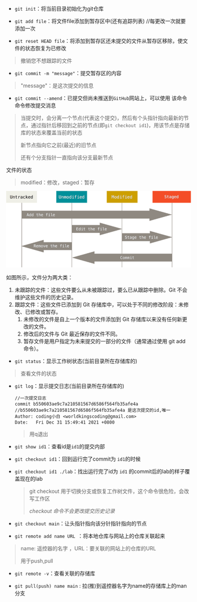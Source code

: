 - `git init`：将当前目录初始化为git仓库
- `git add file`：将文件file添加到暂存区中(还有追踪列表)  //每更改一次就要添加一次

- `git reset HEAD file`：将添加到暂存区还未提交的文件从暂存区移除，使文件的状态恢复为已修改

> 撤销您不想跟踪的文件

- `git commit -m "message"`：提交暂存区的内容

> "message"：是这次提交的信息

- `git commit --amend`：已提交但尚未推送到`GitHub`网站上，可以使用 该命令 命令修改提交消息



> 当提交时，会分离一个节点(代表这个提交)，然后有个头指针指向最新的节点，通过指针后移回到之前的节点(即`git checkout id1`)，用该节点是存储库的状态来覆盖当前的状态
>
> 新节点指向它之前(最近)的旧节点
>
> 还有个分支指针一直指向该分支最新节点





文件的状态

> modified：修改，staged：暂存

![file-status](./file-status.png)

如图所示，文件分为两大类：

1. 未跟踪的文件：这些文件要么从未被跟踪过，要么已从跟踪中删除。Git 不会维护这些文件的历史记录。
2. 跟踪文件：这些文件已添加到 Git 存储库中，可以处于不同的修改阶段：未修改、已修改或暂存。
   1. 未修改的文件是自上一个版本的文件添加到 Git 存储库以来没有任何新更改的文件。
   2. 修改后的文件与 Git 最近保存的文件不同。
   3. 暂存文件是用户指定为未来提交的一部分的文件（通常通过使用 git add 命令）。



-  `git status`：显示工作树状态(当前目录所在存储库的) 

> 查看文件的状态

- `git log`：显示提交日志(当前目录所在存储库的)

  ```text
  //一次提交日志
  commit b550603ae9c7a210581567d6586f564fb35afe4a
  //b550603ae9c7a210581567d6586f564fb35afe4a 是这次提交的id,唯一
  Author: coding小白 <worldkingscoding@gmail.com>
  Date:   Fri Dec 31 15:49:41 2021 +0800
  ```

  > 用q退出

-  `git show id1`：查看id是`id1`的提交内部

- `git checkout id1`：回到运行完了commit为 `id1`的时候

- `git checkout id1 ./lab`：找出运行完了id为 `id1` 的commit后的lab的样子覆盖现在的lab

  >  git checkout 用于切换分支或恢复工作树文件，这个命令很危险，会改写工作区
  >
  >  *checkout 命令不会更改提交历史记录*
  
- `git checkout main`：让头指针指向该分针指针指向的节点



- `git remote add name URL `：将本地仓库与网站上的仓库关联起来 

> name: 遥控器的名字  ，URL：要关联的网站上的仓库的URL
>
> 用于push,pull

- `git remote -v`：查看关联的存储库

- `git pull(push) name main` : 拉(推)到遥控器名字为name的存储库上的man分支

